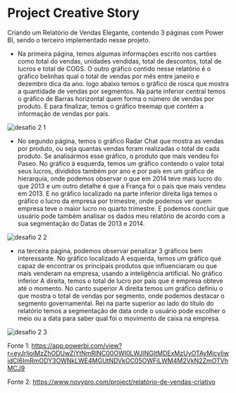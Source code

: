 # Project Creative Story

Criando um Relatório de Vendas Elegante, contendo 3 páginas com Power BI, sendo o terceiro implementado nesse projeto. 

- Na primeira página, temos algumas informações escrito nos cartões como total do vendas, unidades vendidas, total de descontos, total de lucros e total de COGS. O outro gráfico contido nesse relatório é o gráfico belinhas qual o total de vendas por mês entre janeiro e dezembro dica da ano.  logo abaixo temos o gráfico de rosca que mostra a quantidade de vendas por segmentos. Na parte inferior central temos o gráfico de Barras horizontal quem forma o número de vendas por produto. E para finalizar, temos o gráfico treemap que contém a informação de vendas por país.

![desafio 2 1](https://github.com/Adriano1976/project_creative_story/assets/17755195/305a4a9a-ab4a-4301-8e6f-44acfcfbb16c)

- No segundo página, temos o gráfico Radar Chat que mostra as vendas por produto, ou seja quantas vendas foram realizadas o total de cada produto. Se analisármos esse gráfico, o produto que mais vendeu foi Paseo. No gráfico à esquerda, temos um gráfico contendo o valor total seus lucros, divididos também por ano e por país em um gráfico de hierarquia, onde podemos observar o que em 2014 teve mais lucro do que 2013 e um outro detalhe é que a França foi o país que mais vendeu em 2013. E no gráfico localizado na parte inferior direita liga temos o gráfico o lucro da empresa por trimestre, onde podemos ver quem empresa teve o maior lucro no quarto trimestre. E podemos concluir que usuário pode também analisar os dados meu relatório de acordo com a sua segmentação do Datas de 2013 e 2014.

![desafio 2 2](https://github.com/Adriano1976/project_creative_story/assets/17755195/ae661c4f-ff2e-40fc-9de3-b24fd552226c)

- na terceira página, podemos observar penalizar 3 gráficos bem interessante. No gráfico localizado A esquerda, temos um gráfico qué capaz de encontrar os principais produtos que influenciaram ou que mais venderam na empresa, usando a inteligência artificial. No gráfico inferior A direita, temos o total de lucro por pais que é empresa obteve até o momento. No canto superior A direita temos um gráfico definiu o que mostra o total de vendas por segmento, onde podemos destacar o segmento governamental. Rei na parte superior ao lado do título do relatório temos a segmentação de data onde o usuário pode escolher o meio ou a data para saber qual foi o movimento de caixa na empresa.

![desafio 2 3](https://github.com/Adriano1976/project_creative_story/assets/17755195/4267da63-d27e-43c2-bcd8-47586cdc5537)

Fonte 1: https://app.powerbi.com/view?r=eyJrIjoiMzZhODUwZjYtNmRlNC00OWI0LWJlNGItMDExMzUyOTAyMjcyIiwidCI6ImRmODY3OWNkLWE4MGUtNDVkOC05OWFjLWM4M2VkN2ZmOTVhMCJ9

Fonte 2: https://www.novypro.com/project/relatório-de-vendas-criativo
